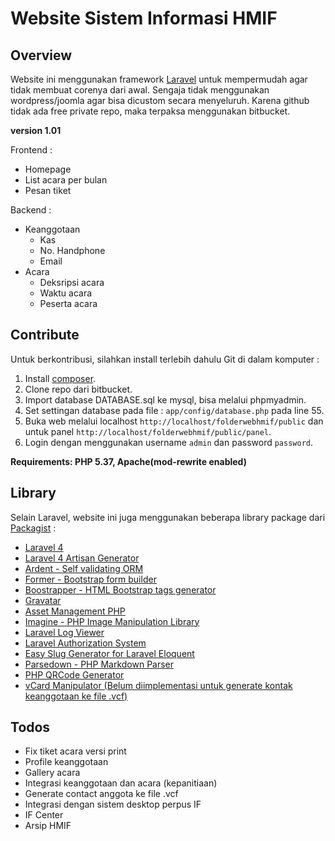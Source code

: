 # Website Sistem Informasi HMIF

## Overview

Website ini menggunakan framework [Laravel](http://laravel.com/docs/quick) untuk mempermudah agar tidak membuat corenya dari awal. Sengaja tidak menggunakan wordpress/joomla agar bisa dicustom secara menyeluruh. Karena github tidak ada free private repo, maka terpaksa menggunakan bitbucket.

**version 1.01**

Frontend :

- Homepage
- List acara per bulan
- Pesan tiket 

Backend :

- Keanggotaan
    - Kas
    - No. Handphone
    - Email
- Acara
    - Deksripsi acara
    - Waktu acara
    - Peserta acara

## Contribute

Untuk berkontribusi, silahkan install terlebih dahulu Git di dalam komputer : 

1. Install [composer](https://getcomposer.org/Composer-Setup.exe).
2. Clone repo dari bitbucket.
3. Import database DATABASE.sql ke mysql, bisa melalui phpmyadmin.
4. Set settingan database pada file : `app/config/database.php` pada line 55.
5. Buka web melalui localhost `http://localhost/folderwebhmif/public` dan untuk panel `http://localhost/folderwebhmif/public/panel`.
6. Login dengan menggunakan username `admin` dan password `password`.

**Requirements: PHP 5.37, Apache(mod-rewrite enabled)**

## Library

Selain Laravel, website ini juga menggunakan beberapa library package dari [Packagist](http://packagist.org) : 

- [Laravel 4](http://laravel.com/docs/quick)
- [Laravel 4 Artisan Generator](https://github.com/JeffreyWay/Laravel-4-Generators)
- [Ardent - Self validating ORM](https://github.com/laravelbook/ardent)
- [Former - Bootstrap form builder](https://github.com/Anahkiasen/former)
- [Boostrapper - HTML Bootstrap tags generator](https://github.com/patricktalmadge/bootstrapper)
- [Gravatar](https://github.com/thomaswelton/laravel-gravatar)
- [Asset Management PHP](https://github.com/kriswallsmith/assetic)
- [Imagine - PHP Image Manipulation Library](https://github.com/Intervention/image)
- [Laravel Log Viewer](https://github.com/mikemand/logviewer)
- [Laravel Authorization System](https://github.com/machuga/authority-l4)
- [Easy Slug Generator for Laravel Eloquent](https://github.com/cviebrock/eloquent-sluggable)
- [Parsedown - PHP Markdown Parser](https://github.com/erusev/parsedown)
- [PHP QRCode Generator](https://github.com/endroid/QrCode)
- [vCard Manipulator (Belum diimplementasi untuk generate kontak keanggotaan ke file .vcf)](https://github.com/fruux/sabre-vobject)

## Todos

- Fix tiket acara versi print
- Profile keanggotaan
- Gallery acara
- Integrasi keanggotaan dan acara (kepanitiaan)
- Generate contact anggota ke file .vcf
- Integrasi dengan sistem desktop perpus IF
- IF Center
- Arsip HMIF